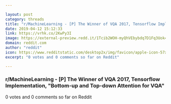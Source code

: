 ```yaml
---

layout: post
category: threads
title: "r/MachineLearning - [P] The Winner of VQA 2017, Tensorflow Implementation, \"Bottom-up and Top-down Attention for VQA\""
date: 2019-04-12 15:12:33
link: https://vrhk.co/2KwPy3I
image: https://external-preview.redd.it/1Tcib2WOH-myQhVEbybdq7D1Fq3Uok48tYq0mXxVdsw.jpg?auto=webp&s=a380b2b51babf86ff7e827bfbd120a473a52abff
domain: reddit.com
author: "reddit"
icon: https://www.redditstatic.com/desktop2x/img/favicon/apple-icon-57x57.png
excerpt: "0 votes and 0 comments so far on Reddit"

---
```


### r/MachineLearning - [P] The Winner of VQA 2017, Tensorflow Implementation, "Bottom-up and Top-down Attention for VQA"

0 votes and 0 comments so far on Reddit